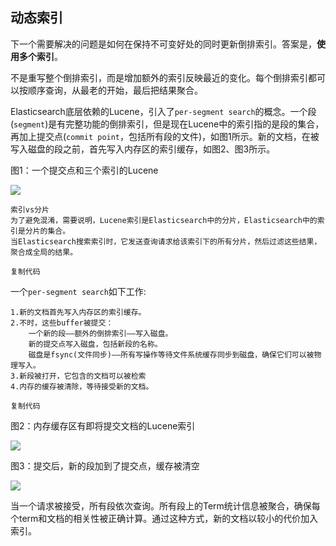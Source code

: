 ## 动态索引

下一个需要解决的问题是如何在保持不可变好处的同时更新倒排索引。答案是，**使用多个索引**。

不是重写整个倒排索引，而是增加额外的索引反映最近的变化。每个倒排索引都可以按顺序查询，从最老的开始，最后把结果聚合。

Elasticsearch底层依赖的Lucene，引入了`per-segment search`的概念。一个段\(`segment`\)是有完整功能的倒排索引，但是现在Lucene中的索引指的是段的集合，再加上提交点\(`commit point`，包括所有段的文件\)，如图1所示。新的文档，在被写入磁盘的段之前，首先写入内存区的索引缓存，如图2、图3所示。

图1：一个提交点和三个索引的Lucene



![](https://user-gold-cdn.xitu.io/2018/8/23/16564d9c6d3028e0?imageView2/0/w/1280/h/960/format/webp/ignore-error/1)



```
索引vs分片
为了避免混淆，需要说明，Lucene索引是Elasticsearch中的分片，Elasticsearch中的索引是分片的集合。
当Elasticsearch搜索索引时，它发送查询请求给该索引下的所有分片，然后过滤这些结果，聚合成全局的结果。

复制代码
```

一个`per-segment search`如下工作:

```
1.新的文档首先写入内存区的索引缓存。
2.不时，这些buffer被提交：
    一个新的段——额外的倒排索引——写入磁盘。
    新的提交点写入磁盘，包括新段的名称。
    磁盘是fsync(文件同步)——所有写操作等待文件系统缓存同步到磁盘，确保它们可以被物理写入。
3.新段被打开，它包含的文档可以被检索
4.内存的缓存被清除，等待接受新的文档。

复制代码
```

图2：内存缓存区有即将提交文档的Lucene索引



![](https://user-gold-cdn.xitu.io/2018/8/23/16564db22efdd194?imageView2/0/w/1280/h/960/format/webp/ignore-error/1)



图3：提交后，新的段加到了提交点，缓存被清空



![](https://user-gold-cdn.xitu.io/2018/8/23/16564db774b071db?imageView2/0/w/1280/h/960/format/webp/ignore-error/1)



当一个请求被接受，所有段依次查询。所有段上的Term统计信息被聚合，确保每个term和文档的相关性被正确计算。通过这种方式，新的文档以较小的代价加入索引。



